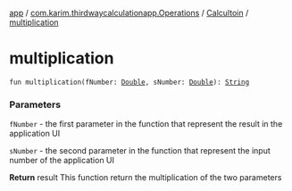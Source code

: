 [app](../../index.md) / [com.karim.thirdwaycalculationapp.Operations](../index.md) / [Calcultoin](index.md) / [multiplication](./multiplication.md)

# multiplication

`fun multiplication(fNumber: `[`Double`](https://kotlinlang.org/api/latest/jvm/stdlib/kotlin/-double/index.html)`, sNumber: `[`Double`](https://kotlinlang.org/api/latest/jvm/stdlib/kotlin/-double/index.html)`): `[`String`](https://kotlinlang.org/api/latest/jvm/stdlib/kotlin/-string/index.html)

### Parameters

`fNumber` - the first parameter in the function that represent the result in the application UI

`sNumber` - the second parameter in the function that represent the input number of the application UI

**Return**
result This function return the multiplication of the two parameters


